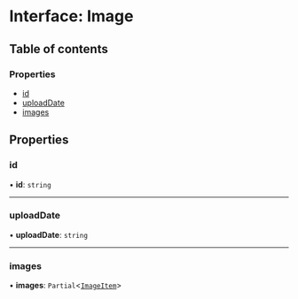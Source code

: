 # Interface: Image

## Table of contents

### Properties

- [id](Image.md#id)
- [uploadDate](Image.md#uploaddate)
- [images](Image.md#images)

## Properties

### id

• **id**: `string`

___

### uploadDate

• **uploadDate**: `string`

___

### images

• **images**: `Partial`\<[`ImageItem`](ImageItem.md)\>
